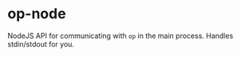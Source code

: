 # op-node

NodeJS API for communicating with `op` in the main process.
Handles stdin/stdout for you.

